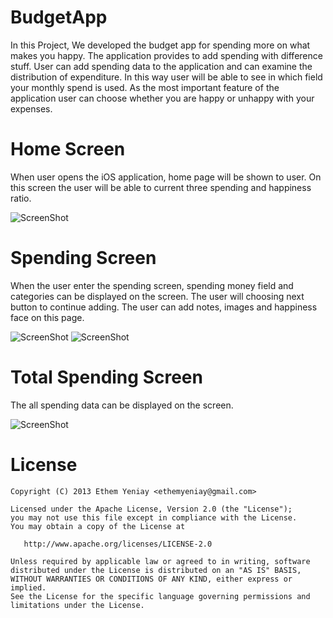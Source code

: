 # BudgetApp
In this Project, We developed the budget app for spending more on what makes you happy. The application provides to add spending with difference stuff. User can add spending data to the application and can examine the distribution of expenditure. In this way user will be able to see in which field your monthly spend is used. As the most important feature of the application user can choose whether you are happy or unhappy with your expenses. 

Home Screen
===
When user opens the iOS application, home page will be shown to user. 		On this screen the user will be able to current three spending and happiness ratio. 

![ScreenShot](http://i.hizliresim.com/373Z7O.png)

Spending Screen
===
When the user enter the spending screen, spending money field and categories can be displayed on the screen. The user will choosing next button to continue adding. The user can add notes, images and happiness face on this page.

![ScreenShot](http://i.hizliresim.com/m3ayJV.png)
![ScreenShot](http://i.hizliresim.com/V0GnrV.png)

Total Spending Screen
===
The all spending data can be displayed on the screen. 

![ScreenShot](http://i.hizliresim.com/X0j1P6.png)

License
===

    Copyright (C) 2013 Ethem Yeniay <ethemyeniay@gmail.com>

    Licensed under the Apache License, Version 2.0 (the "License");
    you may not use this file except in compliance with the License.
    You may obtain a copy of the License at

       http://www.apache.org/licenses/LICENSE-2.0

    Unless required by applicable law or agreed to in writing, software
    distributed under the License is distributed on an "AS IS" BASIS,
    WITHOUT WARRANTIES OR CONDITIONS OF ANY KIND, either express or implied.
    See the License for the specific language governing permissions and
    limitations under the License.
